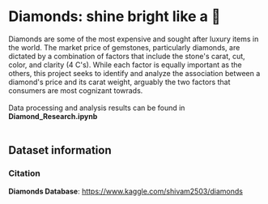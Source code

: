# **Diamonds: shine bright like a 💎**
Diamonds are some of the most expensive and sought after luxury items in the world. The market price of gemstones, particularly diamonds, are dictated by a combination of factors that include the stone's carat, cut, color, and clarity (4 C's). While each factor is equally important as the others, this project seeks to identify and analyze the association between a diamond's price and its carat weight, arguably the two factors that consumers are most cognizant towrads. <br>
<br>
Data processing and analysis results can be found in **Diamond_Research.ipynb** <br>
<br>
## **Dataset information**
### **Citation**
**Diamonds Database**: https://www.kaggle.com/shivam2503/diamonds  <br>
